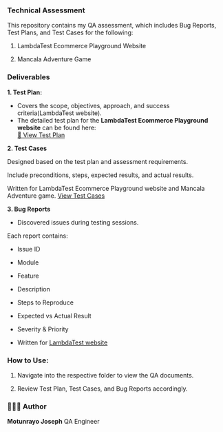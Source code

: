 ### Technical Assessment

This repository contains my QA assessment, which includes Bug Reports, Test Plans, and Test Cases for the following:

1. LambdaTest Ecommerce Playground Website

2. Mancala Adventure Game


### Deliverables

**1. Test Plan:** 

- Covers the scope, objectives, approach, and success criteria(LambdaTest website).
- The detailed test plan for the **LambdaTest Ecommerce Playground website** can be found here:  
[📄 View Test Plan](https://docs.google.com/document/d/11xPnubBRnolA66RZN4muwYtKZLW28P2KVbpjP7FVCTI/edit?usp=sharing)

**2. Test Cases**

Designed based on the test plan and assessment requirements.

Include preconditions, steps, expected results, and actual results.

Written for LambdaTest Ecommerce Playground website and Mancala Adventure game.
[ View Test Cases](https://docs.google.com/spreadsheets/d/1aQwVCEM0G8sWu4HzjmGbwMEmhuho7oed2VjZgtdoGFk/edit?usp=sharing)


**3. Bug Reports**

- Discovered issues during testing sessions.

Each report contains:

- Issue ID

- Module

- Feature

- Description

- Steps to Reproduce

- Expected vs Actual Result

- Severity & Priority

- Written for [ LambdaTest website](https://docs.google.com/spreadsheets/d/1aQwVCEM0G8sWu4HzjmGbwMEmhuho7oed2VjZgtdoGFk/edit?gid=1520645012#gid=1520645012)


### How to Use:

1. Navigate into the respective folder to view the QA documents.

2. Review Test Plan, Test Cases, and Bug Reports accordingly.


### 👩🏽‍💻 Author

**Motunrayo Joseph**
QA Engineer
